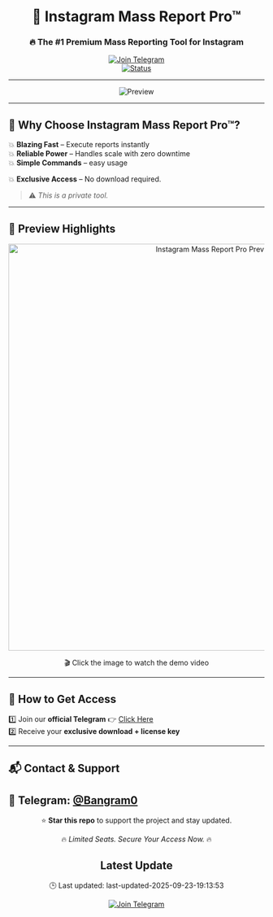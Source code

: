 <div align="center">

# 📸 Instagram Mass Report Pro™  
### 🔥 The #1 Premium Mass Reporting Tool for Instagram  

[![Join Telegram](https://img.shields.io/badge/Join-Our%20Telegram-blue?logo=telegram&logoColor=white)](https://t.me/bangramx)  
[![Status](https://img.shields.io/badge/Availability-Limited%20Seats-green)](#)  

---

<img src="https://cdn.discordapp.com/attachments/786396170876223498/1418326703918551241/banner_1.png?ex=68cdb72d&is=68cc65ad&hm=e9a9073f03d0191e84adeaff3e35b9a9b8890e14270c9e82ac13add6f3f661f0&" alt="Preview" />

</div>

---

## 🚀 Why Choose Instagram Mass Report Pro™?

💥 **Blazing Fast** – Execute reports instantly  
💥 **Reliable Power** – Handles scale with zero downtime  
💥 **Simple Commands** – easy usage

💥 **Exclusive Access** –  No download required.  

> ⚠️ *This is a private tool.*

---

## 📸 Preview Highlights

<p align="center">
  <a href="https://youtu.be/paswNf4lhVk?si=SydyAxdMXfKDy5Lh" target="_blank">
    <img src="https://img.youtube.com/vi/paswNf4lhVk/maxresdefault.jpg" alt="Instagram Mass Report Pro Preview" width="800"/>
  </a>
</p>

<p align="center">
🎬 Click the image to watch the demo video
</p>

---


## 💎 How to Get Access  

1️⃣ Join our **official Telegram** 👉 [Click Here](https://t.me/bangramx)  
2️⃣ Receive your **exclusive download + license key**  

---

## 📬 Contact & Support  

💬 Telegram: [@Bangram0](https://t.me/bangramx)  
---

<div align="center">

⭐ **Star this repo** to support the project and stay updated.  

🔥 *Limited Seats. Secure Your Access Now.* 🔥  




## Latest Update  

🕒 Last updated: last-updated-2025-09-23-19:13:53




[![Join Telegram](https://img.shields.io/badge/Join-Our%20Telegram-blue?logo=telegram&logoColor=white)](https://t.me/bangramx)  

</div>
